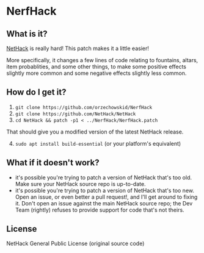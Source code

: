 # NerfHack

## What is it?

[NetHack](http://nethack.org/common/index.html) is really hard!  This patch makes it a little easier!

More specifically, it changes a few lines of code relating to fountains, altars, item probablities, and some other things, to make some positive effects slightly more common and some negative effects slightly less common.

## How do I get it?

1. `git clone https://github.com/orzechowskid/NerfHack`
2. `git clone https://github.com/NetHack/NetHack`
3. `cd NetHack && patch -p1 < ../NerfHack/NerfHack.patch`

That should give you a modified version of the latest NetHack release.

4. `sudo apt install build-essential` (or your platform's equivalent)

## What if it doesn't work?

- it's possible you're trying to patch a version of NetHack that's too old.  Make sure your NetHack source repo is up-to-date.
- it's possible you're trying to patch a version of NetHack that's too new.  Open an issue, or even better a pull request!, and I'll get around to fixing it.  Don't open an issue against the main NetHack source repo; the Dev Team (rightly) refuses to provide support for code that's not theirs.

## License

NetHack General Public License (original source code)
